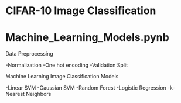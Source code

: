 # CIFAR-10 Image Classification

# Machine_Learning_Models.pynb

Data Preprocessing

-Normalization
-One hot encoding
-Validation Split

Machine Learning Image Classification Models

-Linear SVM
-Gaussian SVM
-Random Forest
-Logistic Regression
-k-Nearest Neighbors
